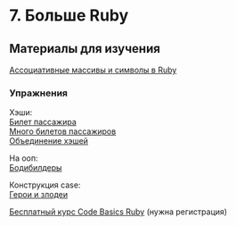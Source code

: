 # 7. Больше Ruby

## Материалы для изучения

[Ассоциативные массивы и символы в Ruby](https://rubyrush.ru/steps/hashes-symbols)  

### Упражнения

Хэши:  
[Билет пассажира](https://rubyrush.ru/steps/hashes-symbols-01)  
[Много билетов пассажиров](https://rubyrush.ru/steps/hashes-symbols-02)  
[Объединение хэшей](https://rubyrush.ru/steps/hashes-symbols-03)  

На ооп:  
[Бодибилдеры](https://rubyrush.ru/steps/classes-objects-04)  

Конструкция case:  
[Герои и злодеи](https://rubyrush.ru/steps/viselitsa-v2-01)  

[Бесплатный курс Code Basics Ruby](https://code-basics.com/ru/languages/ruby) (нужна регистрация)

